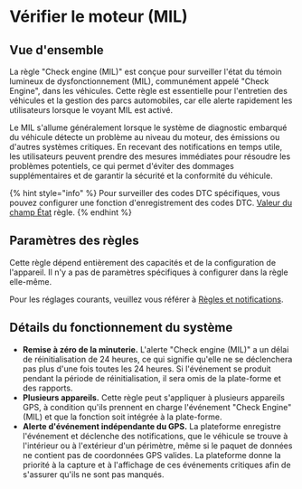 # Vérifier le moteur (MIL)

## Vue d'ensemble

La règle "Check engine (MIL)" est conçue pour surveiller l'état du témoin lumineux de dysfonctionnement (MIL), communément appelé "Check Engine", dans les véhicules. Cette règle est essentielle pour l'entretien des véhicules et la gestion des parcs automobiles, car elle alerte rapidement les utilisateurs lorsque le voyant MIL est activé.

Le MIL s'allume généralement lorsque le système de diagnostic embarqué du véhicule détecte un problème au niveau du moteur, des émissions ou d'autres systèmes critiques. En recevant des notifications en temps utile, les utilisateurs peuvent prendre des mesures immédiates pour résoudre les problèmes potentiels, ce qui permet d'éviter des dommages supplémentaires et de garantir la sécurité et la conformité du véhicule.

{% hint style="info" %}
Pour surveiller des codes DTC spécifiques, vous pouvez configurer une fonction d'enregistrement des codes DTC. [Valeur du champ État](../entrees-et-sorties/valeur-du-champ-etat.md) règle.
{% endhint %}

## Paramètres des règles

Cette règle dépend entièrement des capacités et de la configuration de l'appareil. Il n'y a pas de paramètres spécifiques à configurer dans la règle elle-même.

Pour les réglages courants, veuillez vous référer à [Règles et notifications](../).

## Détails du fonctionnement du système

* **Remise à zéro de la minuterie.** L'alerte "Check engine (MIL)" a un délai de réinitialisation de 24 heures, ce qui signifie qu'elle ne se déclenchera pas plus d'une fois toutes les 24 heures. Si l'événement se produit pendant la période de réinitialisation, il sera omis de la plate-forme et des rapports.
* **Plusieurs appareils.** Cette règle peut s'appliquer à plusieurs appareils GPS, à condition qu'ils prennent en charge l'événement "Check Engine" (MIL) et que la fonction soit intégrée à la plate-forme.
* **Alerte d'événement indépendante du GPS.** La plateforme enregistre l'événement et déclenche des notifications, que le véhicule se trouve à l'intérieur ou à l'extérieur d'un périmètre, même si le paquet de données ne contient pas de coordonnées GPS valides. La plateforme donne la priorité à la capture et à l'affichage de ces événements critiques afin de s'assurer qu'ils ne sont pas manqués.
